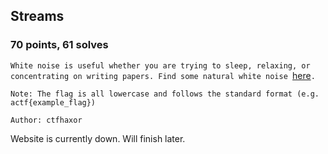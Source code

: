 ## Streams
### 70 points, 61 solves

`White noise is useful whether you are trying to sleep, relaxing, or concentrating on writing papers. Find some natural white noise `<a href='https://streams.2019.chall.actf.co/'>here</a>`.`

`Note: The flag is all lowercase and follows the standard format (e.g. actf{example_flag})`

`Author: ctfhaxor`

Website is currently down. Will finish later.
